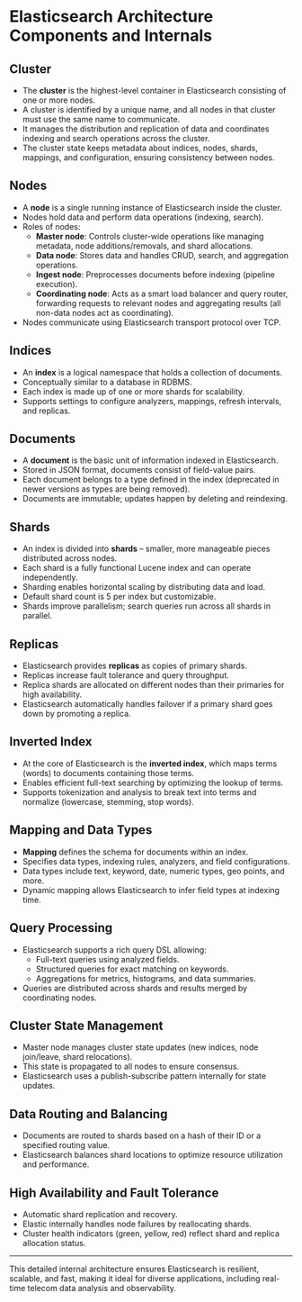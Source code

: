 # Elasticsearch Architecture Components and Internals

## Cluster

- The **cluster** is the highest-level container in Elasticsearch consisting of one or more nodes.
- A cluster is identified by a unique name, and all nodes in that cluster must use the same name to communicate.
- It manages the distribution and replication of data and coordinates indexing and search operations across the cluster.
- The cluster state keeps metadata about indices, nodes, shards, mappings, and configuration, ensuring consistency between nodes.

## Nodes

- A **node** is a single running instance of Elasticsearch inside the cluster.
- Nodes hold data and perform data operations (indexing, search).
- Roles of nodes:
  - **Master node**: Controls cluster-wide operations like managing metadata, node additions/removals, and shard allocations.
  - **Data node**: Stores data and handles CRUD, search, and aggregation operations.
  - **Ingest node**: Preprocesses documents before indexing (pipeline execution).
  - **Coordinating node**: Acts as a smart load balancer and query router, forwarding requests to relevant nodes and aggregating results (all non-data nodes act as coordinating).
- Nodes communicate using Elasticsearch transport protocol over TCP.

## Indices

- An **index** is a logical namespace that holds a collection of documents.
- Conceptually similar to a database in RDBMS.
- Each index is made up of one or more shards for scalability.
- Supports settings to configure analyzers, mappings, refresh intervals, and replicas.

## Documents

- A **document** is the basic unit of information indexed in Elasticsearch.
- Stored in JSON format, documents consist of field-value pairs.
- Each document belongs to a type defined in the index (deprecated in newer versions as types are being removed).
- Documents are immutable; updates happen by deleting and reindexing.

## Shards

- An index is divided into **shards** – smaller, more manageable pieces distributed across nodes.
- Each shard is a fully functional Lucene index and can operate independently.
- Sharding enables horizontal scaling by distributing data and load.
- Default shard count is 5 per index but customizable.
- Shards improve parallelism; search queries run across all shards in parallel.

## Replicas

- Elasticsearch provides **replicas** as copies of primary shards.
- Replicas increase fault tolerance and query throughput.
- Replica shards are allocated on different nodes than their primaries for high availability.
- Elasticsearch automatically handles failover if a primary shard goes down by promoting a replica.

## Inverted Index

- At the core of Elasticsearch is the **inverted index**, which maps terms (words) to documents containing those terms.
- Enables efficient full-text searching by optimizing the lookup of terms.
- Supports tokenization and analysis to break text into terms and normalize (lowercase, stemming, stop words).

## Mapping and Data Types

- **Mapping** defines the schema for documents within an index.
- Specifies data types, indexing rules, analyzers, and field configurations.
- Data types include text, keyword, date, numeric types, geo points, and more.
- Dynamic mapping allows Elasticsearch to infer field types at indexing time.

## Query Processing

- Elasticsearch supports a rich query DSL allowing:
  - Full-text queries using analyzed fields.
  - Structured queries for exact matching on keywords.
  - Aggregations for metrics, histograms, and data summaries.
- Queries are distributed across shards and results merged by coordinating nodes.

## Cluster State Management

- Master node manages cluster state updates (new indices, node join/leave, shard relocations).
- This state is propagated to all nodes to ensure consensus.
- Elasticsearch uses a publish-subscribe pattern internally for state updates.

## Data Routing and Balancing

- Documents are routed to shards based on a hash of their ID or a specified routing value.
- Elasticsearch balances shard locations to optimize resource utilization and performance.

## High Availability and Fault Tolerance

- Automatic shard replication and recovery.
- Elastic internally handles node failures by reallocating shards.
- Cluster health indicators (green, yellow, red) reflect shard and replica allocation status.

---

This detailed internal architecture ensures Elasticsearch is resilient, scalable, and fast, making it ideal for diverse applications, including real-time telecom data analysis and observability.
